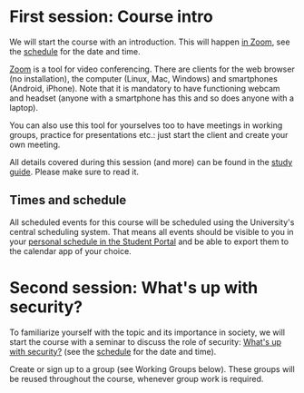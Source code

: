 # First session: Course intro

We will start the course with an introduction.
This will happen [in Zoom][zoom-room], see the [schedule][schedule] for the 
date and time.

[Zoom][zoom] is a tool for video conferencing. There are clients for the web 
browser (no installation), the computer (Linux, Mac, Windows) and smartphones 
(Android, iPhone).
Note that it is mandatory to have functioning webcam and headset (anyone with a 
smartphone has this and so does anyone with a laptop).

You can also use this tool for yourselves too to have meetings in working 
groups, practice for presentations etc.: just start the client and create your 
own meeting.

All details covered during this session (and more) can be found in the [study 
guide][studyguide]. Please make sure to read it.

## Times and schedule

All scheduled events for this course will be scheduled using the University's 
central scheduling system.  That means all events should be visible to you in 
your [personal schedule in the Student Portal][schedule] and be able to export 
them to the calendar app of your choice.


# Second session: What's up with security?

To familiarize yourself with the topic and its importance in society, we will 
start the course with a seminar to discuss the role of security: [What's up 
with security?][security-news] (see the [schedule][schedule] for the date and 
time).

Create or sign up to a group (see Working Groups below).
These groups will be reused throughout the course, whenever group work is 
required.


[zoom]: https://miun-se.zoom.us
[zoom-room]: https://miun-se.zoom.us/j/210270783
[schedule]: https://portal.miun.se/web/student/schedule
[studyguide]: https://ver.miun.se/courses/security/infosakc/studyguide.pdf
[security-news]: https://ver.miun.se/courses/security/infosakc/security-society-seminar.pdf
